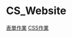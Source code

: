 # CS_Website
[表單作業](https://joanne2704792.github.io/CS_Website/HTML.html)
[CSS作業](https://joanne2704792.github.io/CS_Website/CSS.html)
